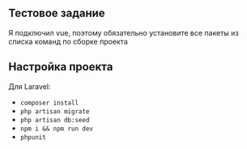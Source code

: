 ## Тестовое задание
Я подключил vue, поэтому обязательно установите все пакеты из списка команд по сборке проекта

## Настройка проекта
Для Laravel:
- `composer install`
- `php artisan migrate`
- `php artisan db:seed`
- `npm i && npm run dev`
- `phpunit`


